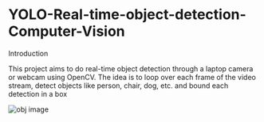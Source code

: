 # YOLO-Real-time-object-detection-Computer-Vision
Introduction
      
This project aims to do real-time object detection through a laptop camera or webcam using OpenCV. The idea is to loop over each frame of the video stream, detect objects like person, chair, dog, etc. and bound each detection in a box    

![obj image](https://user-images.githubusercontent.com/65940264/132678280-ed02a94a-b707-4e4b-bfd8-a0c114872b4b.png)
